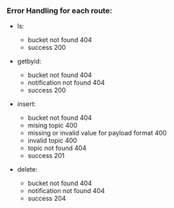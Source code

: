 ### Error Handling for each route:

- ls:
    - bucket not found                                  404
    - success                                           200

- getbyid:
    - bucket not found                                  404
    - notification not found                            404
    - success                                           200

- insert:
    - bucket not found                                  404
    - mising topic                                      400
    - missing or invalid value for payload format       400
    - invalid topic                                     400
    - topic not found                                   404
    - success                                           201

- delete:
    - bucket not found                                  404
    - notification not found                            404
    - success                                           204
